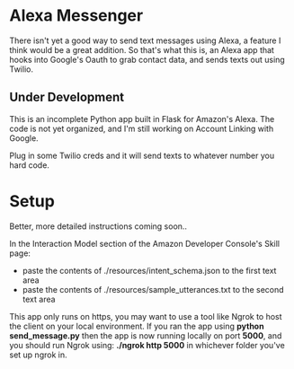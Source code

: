 Alexa Messenger
================

There isn't yet a good way to send text messages using Alexa, a feature I think would be a great addition.
So that's what this is, an Alexa app that hooks into Google's Oauth to grab contact data, and sends texts out using Twilio.

Under Development
-----------

This is an incomplete Python app built in Flask for Amazon's Alexa.
The code is not yet organized, and I'm still working on Account Linking with Google.

Plug in some Twilio creds and it will send texts to whatever number you hard code.

Setup
================

Better, more detailed instructions coming soon..

In the Interaction Model section of the Amazon Developer Console's Skill page:
* paste the contents of ./resources/intent_schema.json to the first text area
* paste the contents of ./resources/sample_utterances.txt to the second text area

This app only runs on https, you may want to use a tool like Ngrok to host the client on your local environment. If you ran the app using **python send_message.py** then the app is now running locally on port **5000**, and you should run Ngrok using: **./ngrok http 5000** in whichever folder you've set up ngrok in.